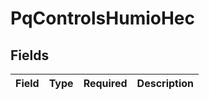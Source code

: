 # PqControlsHumioHec


## Fields

| Field       | Type        | Required    | Description |
| ----------- | ----------- | ----------- | ----------- |